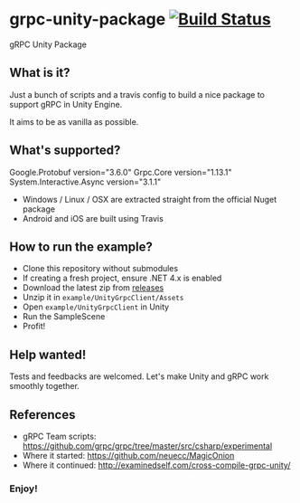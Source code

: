 # grpc-unity-package [![Build Status](https://travis-ci.org/jsmouret/grpc-unity-package.svg?branch=master)](https://travis-ci.org/jsmouret/grpc-unity-package)

gRPC Unity Package


## What is it?

Just a bunch of scripts and a travis config to build a nice package to support gRPC in Unity Engine.

It aims to be as vanilla as possible.

## What's supported?

Google.Protobuf version="3.6.0" 
Grpc.Core version="1.13.1"
System.Interactive.Async version="3.1.1"

* Windows / Linux / OSX are extracted straight from the official Nuget package
* Android and iOS are built using Travis

## How to run the example?

* Clone this repository without submodules
* If creating a fresh project, ensure .NET 4.x is enabled
* Download the latest zip from [releases](https://github.com/jsmouret/grpc-unity-package/releases)
* Unzip it in `example/UnityGrpcClient/Assets`
* Open `example/UnityGrpcClient` in Unity
* Run the SampleScene
* Profit!

## Help wanted!

Tests and feedbacks are welcomed. Let's make Unity and gRPC work smoothly together.

## References

* gRPC Team scripts: https://github.com/grpc/grpc/tree/master/src/csharp/experimental
* Where it started: https://github.com/neuecc/MagicOnion
* Where it continued: http://examinedself.com/cross-compile-grpc-unity/

### Enjoy!
